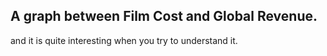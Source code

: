 ## A graph between Film Cost and Global Revenue.
and it is quite interesting when you try to understand it.
